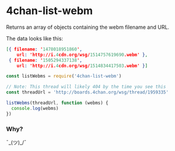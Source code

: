 # 4chan-list-webm

Returns an array of objects containing the webm filename and URL.

The data looks like this:
```json
[{ filename: '1478018951860',
    url: 'http://i.4cdn.org/wsg/1514757619690.webm' },
 { filename: '1505294337138',
    url: 'http://i.4cdn.org/wsg/1514834417503.webm' }]
```

```js
const listWebms = require('4chan-list-webm')

// Note: This thread will likely 404 by the time you see this
const threadUrl = 'http://boards.4chan.org/wsg/thread/1959335'

listWebms(threadUrl, function (webms) {
  console.log(webms)
})
```

### Why? 

¯\_(ツ)_/¯
